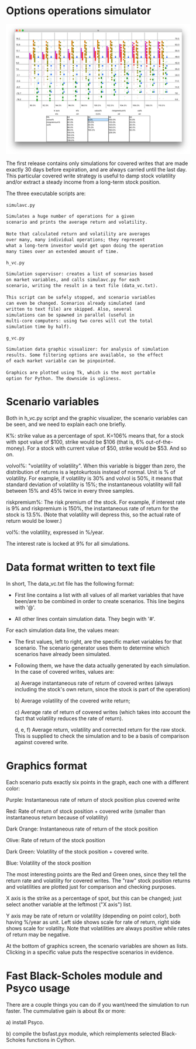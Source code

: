 # Options operations simulator

![Screenshot](https://raw.githubusercontent.com/elvis-epx/gdcosimulator/master/img/sc.png)

The first release contains only simulations for covered writes
that are made exactly 30 days before expiration, and are always
carried until the last day. This particular covered write strategy
is useful to damp stock volatility and/or extract a steady income
from a long-term stock position.

The three executable scripts are:

```simulavc.py```

	Simulates a huge number of operations for a given
	scenario and prints the average return and volatility.

	Note that calculated return and volatility are averages
	over many, many individual operations; they represent
	what a long-term investor would get upon doing the operation
	many times over an extended amount of time.

```h_vc.py```

	Simulation supervisor: creates a list of scenarios based
	on market variables, and calls simulavc.py for each 
	scenario, writing the result in a text file (data_vc.txt).

	This script can be safely stopped, and scenario variables
	can even be changed. Scenarios already simulated (and
	written to text file) are skipped. Also, several
	simulations can be spawned in parallel (useful in
	multi-core computers: using two cores will cut the total
	simulation time by half).

```g_vc.py```

	Simulation data graphic visualizer: for analysis of simulation
	results. Some filtering options are available, so the effect
	of each market variable can be pinpointed.

	Graphics are plotted using Tk, which is the most portable
	option for Python. The downside is ugliness.


# Scenario variables

Both in h_vc.py script and the graphic visualizer, the scenario variables
can be seen, and we need to explain each one briefly.

K%: strike value as a percentage of spot. K=106% means that, for a stock
with spot value of $100, strike would be $106 (that is, 6% out-of-the-money).
For a stock with current value of $50, strike would be $53. And so on.

volvol%: "volatility of volatility". When this variable is bigger than
zero, the distribution of returns is a leptokurtosis instead of normal.
Unit is % of volatility. For example, if volatility is 30% and volvol
is 50%, it means that standard deviation of volatility is 15%; the
instantaneous volatility will fall between 15% and 45% twice in every
three samples.

riskpremium%: The risk premium of the stock. For example, if interest rate
is 9% and riskpremium is 150%, the instantaneous rate of return for the
stock is 13.5%. (Note that volatility will depress this, so the actual
rate of return would be lower.)

vol%: the volatility, expressed in %/year.

The interest rate is locked at 9% for all simulations.


# Data format written to text file

In short, The data_vc.txt file has the following format:

* First line contains a list with all values of all market variables
that have been/are to be combined in order to create scenarios. This
line begins with '@'.

* All other lines contain simulation data. They begin with '#'.

For each simulation data line, the values mean:

* The first values, left to right, are the specific market variables
for that scenario. The scenario generator uses them to determine
which scenarios have already been simulated.

* Following them, we have the data actually generated by each
simulation. In the case of covered writes, values are:

	a) Average instantaneous rate of return of covered writes
	   (always including the stock's own return, since the
	    stock is part of the operation)

	b) Average volatility of the covered write return;

	c) Average rate of return of covered writes (which takes
	   into account the fact that volatility reduces the
	   rate of return).

	d, e, f) Average return, volatility and corrected return
		 for the raw stock. This is supplied to check
		 the simulation and to be a basis of comparison
		 against covered write.


# Graphics format

Each scenario puts exactly six points in the graph, each one
with a different color:

Purple: Instantaneous rate of return of stock position
	plus covered write

Red: Rate of return of stock position + covered write
	(smaller than instantaneous return because of volatility)

Dark Orange: Instantaneous rate of return of the stock position

Olive: Rate of return of the stock position

Dark Green: Volatility of the stock position + covered write.

Blue: Volatility of the stock position

The most interesting points are the Red and Green ones, since they
tell the return rate and volatility for covered writes. The "raw"
stock position returns and volatilities are plotted just for
comparison and checking purposes.

X axis is the strike as a percentage of spot, but this can be changed;
just select another variable at the leftmost ("X axis") list.

Y axis may be rate of return or volatility (depending on point color),
both having %/year as unit. Left side shows scale for rate of return,
right side shows scale for volatilty.  Note that volatilities are 
always positive while rates of return may be negative.

At the bottom of graphics screen, the scenario variables are shown
as lists. Clicking in a specific value puts the respective scenarios
in evidence.


# Fast Black-Scholes module and Psyco usage

There are a couple things you can do if you want/need the
simulation to run faster. The cummulative gain is about 8x
or more:

a) install Psyco.

b) compile the bsfast.pyx module, which reimplements selected
Black-Scholes functions in Cython.

